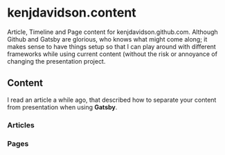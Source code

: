 # kenjdavidson.content

Article, Timeline and Page content for kenjdavidson.github.com.  Although Github and Gatsby are glorious, who knows what might come along; it makes sense to have things setup so that I can play around with different frameworks while using current content (without the risk or annoyance of changing the presentation project.

## Content

I read an article a while ago, that described how to separate your content from presentation when using **Gatsby**.

### Articles

### Pages